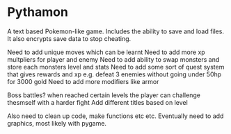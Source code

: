 # Pythamon
A text based Pokemon-like game. Includes the ability to save and load files. It also encrypts save data to stop cheating.

Need to add unique moves which can be learnt
Need to add more xp multpliers for player and enemy
Need to add ability to swap monsters and store each monsters level and stats
Need to add some sort of quest system that gives rewards and xp e.g. defeat 3 enemies without going under 50hp for 3000 gold
Need to add more modifiers like armor

Boss battles? when reached certain levels the player can challenge thesmself with a harder fight
Add different titles based on level

Also need to clean up code, make functions etc etc.
Eventually need to add graphics, most likely with pygame.

